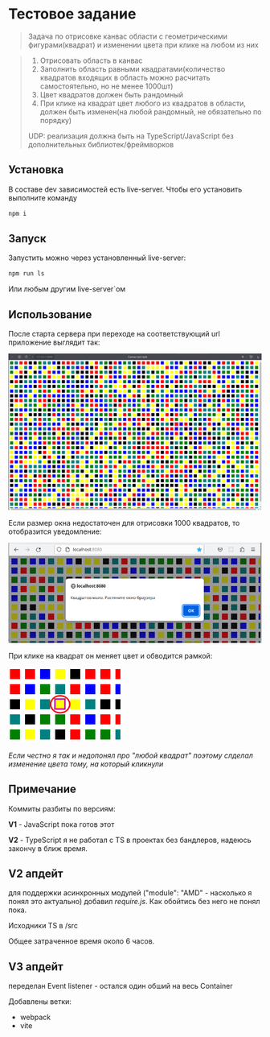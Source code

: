 # Тестовое задание

> Задача по отрисовке канвас области с геометрическими фигурами(квадрат) и изменении цвета при клике на любом из них

> 1. Отрисовать область в канвас
> 2. Заполнить область равными квадратами(количество квадратов входящих в область можно расчитать самостоятельно, но не менее 1000шт)
> 3. Цвет квадратов должен быть рандомный
> 4. При клике на квадрат цвет любого из квадратов в области, должен быть изменен(на любой рандомный, не обязательно по порядку)
>
> UDP: реализация должна быть на TypeScript/JavaScript без дополнительных библиотек/фреймворков

## Установка

В составе dev зависимостей есть live-server. Чтобы его установить выполните команду

```bash
npm i
```

## Запуск

Запустить можно через установленный live-server:

```bash
npm run ls
```

Или любым другим live-server`ом

## Использование

После старта сервера при переходе на соответствующий url приложение выглядит так:

![start page](./docs/images/start.png)

Если размер окна недостаточен для отрисовки 1000 квадратов, то отобразится уведомление:

![alert](./docs/images/alert.png)

При клике на квадрат он меняет цвет и обводится рамкой:

![selected rectangle](./docs/images/selected.png)

_Если честно я так и недопонял про "любой квадрат" поэтому слделал изменение цвета тому, на который кликнули_

## Примечание

Коммиты разбиты по версиям:

**V1** - JavaScript пока готов этот

**V2** - TypeScript я не работал с TS в проектах без бандлеров, надеюсь закончу в ближ время.

## V2 апдейт

для поддержки асинхронных модулей ("module": "AMD" - насколько я понял это актуально) добавил _require.js_. Как обойтись без него не понял пока.

Исходники TS в /src

Общее затраченное время около 6 часов.

## V3 апдейт

перeделан Event listener - остался один обший на весь Container

Добавлены ветки:

- webpack
- vite
